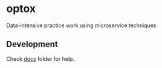 # optox

Data-intensive practice work using microservice techniques

## Development

Check [docs](https://github.com/softgitron/optoX/tree/main/docs) folder for help.
